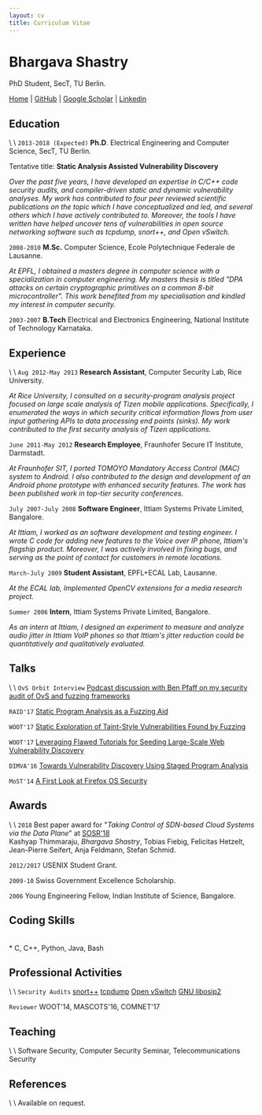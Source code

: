 ```yaml
---
layout: cv
title: Curriculum Vitae
---
```

# Bhargava Shastry
PhD Student, SecT, TU Berlin.

<div id="webaddress">
<a href="/index.html">Home</a>
| <i class="fa fa-github"></i> <a href="https://github.com/bshastry">GitHub</a>
| <i class="fa fa-google"></i> <a href="https://scholar.google.com/citations?hl=en&user=lsdZxf8AAAAJ&view_op=list_works&sortby=pubdate">Google Scholar</a>
| <i class="fa fa-linkedin-square"></i> <a href="https://www.linkedin.com/in/bhargavashastry">Linkedin</a>
</div>

## Education
\\
\\
`2013-2018 (Expected)`
__Ph.D__. Electrical Engineering and Computer Science, SecT, TU Berlin.

Tentative title: __Static Analysis Assisted Vulnerability Discovery__

*Over the past five years, I have developed an expertise in C/C++ code security audits, and compiler-driven static and dynamic vulnerability analyses. My work has contributed to four peer reviewed scientific publications on the topic which I have conceptualized and led, and several others which I have actively contributed to. Moreover, the tools I have written have helped uncover tens of vulnerabilities in open source networking software such as tcpdump, snort++, and Open vSwitch.*

`2008-2010`
__M.Sc.__ Computer Science, Ecole Polytechnique Federale de Lausanne.

*At EPFL, I obtained a masters degree in computer science with a specialization in computer engineering. My masters thesis is titled "DPA attacks on certain cryptographic primitives on a common 8-bit microcontroller". This work benefited from my specialisation and kindled my interest in computer security.*

`2003-2007`
__B.Tech__ Electrical and Electronics Engineering, National Institute of Technology Karnataka.

## Experience
\\
\\
`Aug 2012-May 2013`
__Research Assistant__, Computer Security Lab, Rice University.

*At Rice University, I consulted on a security-program analysis project focused on large scale analysis of Tizen mobile applications. Specifically, I enumerated the ways in which security critical information flows from user input gathering APIs to data processing end points (sinks). My work contributed to the first security analysis of Tizen applications.*

`June 2011-May 2012`
__Research Employee__, Fraunhofer Secure IT Institute, Darmstadt.

*At Fraunhofer SIT, I ported TOMOYO Mandatory Access Control (MAC) system to Android. I also contributed to the design and development of an Android phone prototype with enhanced security features. The work has been published work in top-tier security conferences.*

`July 2007-July 2008`
__Software Engineer__, Ittiam Systems Private Limited, Bangalore.

*At Ittiam, I worked as an software development and testing engineer. I wrote C code for adding new features to the Voice over IP phone, Ittiam's flagship product. Moreover, I was actively involved in fixing bugs, and serving as the point of contact for customers in remote locations.*

`March-July 2009`
__Student Assistant__, EPFL+ECAL Lab, Lausanne.

*At the ECAL lab, Implemented OpenCV extensions for a media research project.*

`Summer 2006`
__Intern__, Ittiam Systems Private Limited, Bangalore.

*As an intern at Ittiam, I designed an experiment to measure and analyze audio jitter in Ittiam VoIP phones so that Ittiam's jitter reduction could be quantitatively and qualitatively evaluated.*

## Talks
\\
\\
`OvS Orbit Interview`
[Podcast discussion with Ben Pfaff on my security audit of OvS and fuzzing frameworks][10]

`RAID'17`
[Static Program Analysis as a Fuzzing Aid][1]

`WOOT'17`
[Static Exploration of Taint-Style Vulnerabilities Found by Fuzzing][2]

`WOOT'17`
[Leveraging Flawed Tutorials for Seeding Large-Scale Web Vulnerability Discovery][3]

`DIMVA'16`
[Towards Vulnerability Discovery Using Staged Program Analysis][4]

`MoST'14`
[A First Look at Firefox OS Security][5]

## Awards
\\
\\
`2018`
Best paper award for "_Taking Control of SDN-based Cloud Systems via the Data Plane_" at [SOSR'18][11]
<br>
Kashyap Thimmaraju, *Bhargava Shastry*, Tobias Fiebig, Felicitas Hetzelt, Jean-Pierre Seifert, Anja Feldmann, Stefan Schmid.

`2012/2017`
USENIX Student Grant.

`2009-10`
Swiss Government Excellence Scholarship.

`2006`
Young Engineering Fellow, Indian Institute of Science, Bangalore.

## Coding Skills
<br>
* C, C++, Python, Java, Bash

## Professional Activities
\\
\\
`Security Audits`
[snort++][6]
[tcpdump][7]
[Open vSwitch][8]
[GNU libosip2][9]

`Reviewer`
WOOT'14, MASCOTS'16, COMNET'17


## Teaching
\\
\\
Software Security, Computer Security Seminar, Telecommunications Security

## References
\\
\\
Available on request.


[1]: http://users.sec.t-labs.tu-berlin.de/~bshastry/raid17_slidedeck.pdf
[2]: https://www.usenix.org/conference/woot17/workshop-program/presentation/shastry
[3]: https://www.usenix.org/conference/woot17/workshop-program/presentation/unruh
[4]: http://users.sec.t-labs.tu-berlin.de/~bshastry/melange_slides.pdf
[5]: http://users.sec.t-labs.tu-berlin.de/~bshastry/ffos_slides_tub.pdf
[6]: http://blog.snort.org/2017/05/snort-vulnerabilities-found.html
[7]: http://www.tcpdump.org/
[8]: https://mail.openvswitch.org/pipermail/ovs-announce/2016-March/000082.html
[9]: https://www.securityfocus.com/bid/92921
[10]: https://ovsorbit.org/#e43
[11]: https://conferences.sigcomm.org/sosr/2018/program.html
